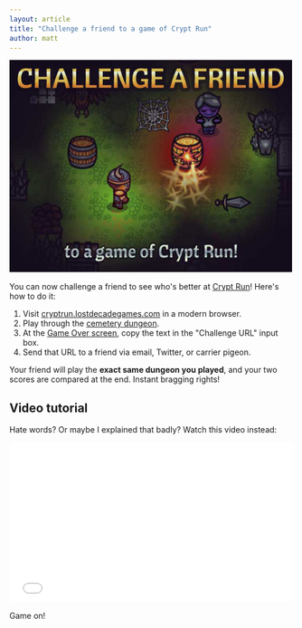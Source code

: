 ```yaml
---
layout: article
title: "Challenge a friend to a game of Crypt Run"
author: matt
---
```

<div class="full-frame">
	<a href="http://cryptrun.lostdecadegames.com/">
		<img alt="Crypt Run" src="/media/images/posts/cryptRun/caf.jpg">
	</a>
</div>

You can now challenge a friend to see who's better at [Crypt Run](http://www.cryptrun.com/)! Here's how to do it:

1. Visit [cryptrun.lostdecadegames.com](http://cryptrun.lostdecadegames.com/) in a modern browser.
2. Play through the [cemetery dungeon](/media/images/posts/cryptRun/cemetery.jpg).
3. At the [Game Over screen](/media/images/posts/cryptRun/gameOver.jpg), copy the text in the "Challenge URL" input box.
4. Send that URL to a friend via email, Twitter, or carrier pigeon.

Your friend will play the **exact same dungeon you played**, and your two scores are compared at the end. Instant bragging rights!

## Video tutorial

Hate words? Or maybe I explained that badly? Watch this video instead:

<div class="full-frame">
	<iframe width="500" height="281" src="//www.youtube.com/embed/hXc69T8Szvk" frameborder="0"> </iframe>
</div>

Game on!

